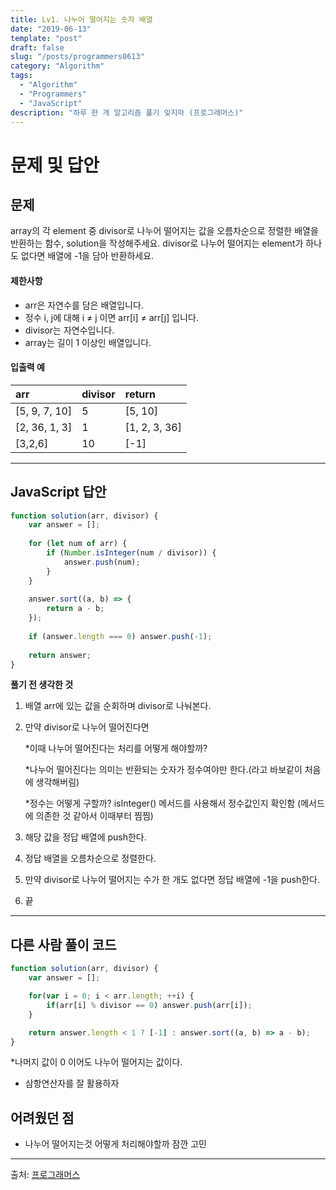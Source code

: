 ```yaml
---
title: Lv1. 나누어 떨어지는 숫자 배열
date: "2019-06-13"
template: "post"
draft: false
slug: "/posts/programmers0613"
category: "Algorithm"
tags:
  - "Algorithm"
  - "Programmers"
  - "JavaScript"
description: "하루 한 개 알고리즘 풀기 잊지마 (프로그래머스)"
---
```

# 문제 및 답안 

## 문제
array의 각 element 중 divisor로 나누어 떨어지는 값을 오름차순으로 정렬한 배열을 반환하는 함수, solution을 작성해주세요.
divisor로 나누어 떨어지는 element가 하나도 없다면 배열에 -1을 담아 반환하세요.

#### 제한사항

- arr은 자연수를 담은 배열입니다.
- 정수 i, j에 대해 i ≠ j 이면 arr[i] ≠ arr[j] 입니다.
- divisor는 자연수입니다.
- array는 길이 1 이상인 배열입니다.

#### 입출력 예

| arr           | divisor | return        |
| :------------ | :------ | :------------ |
| [5, 9, 7, 10] | 5       | [5, 10]       |
| [2, 36, 1, 3] | 1       | [1, 2, 3, 36] |
| [3,2,6]       | 10      | [-1]          |

---

## JavaScript 답안

``` js
function solution(arr, divisor) {
    var answer = [];
    
    for (let num of arr) {
        if (Number.isInteger(num / divisor)) {
            answer.push(num);
        }
    }
    
    answer.sort((a, b) => {
        return a - b;
    });
    
    if (answer.length === 0) answer.push(-1);
    
    return answer;
}
```
**풀기 전 생각한 것**

1. 배열 arr에 있는 값을 순회하며 divisor로 나눠본다.

2. 만약 divisor로 나누어 떨어진다면

   *이때 나누어 떨어진다는 처리를 어떻게 해야할까?

   *나누어 떨어진다는 의미는 반환되는 숫자가 정수여야만 한다.(라고 바보같이 처음에 생각해버림)

   *정수는 어떻게 구할까? isInteger() 메서드를 사용해서 정수값인지 확인함 (메서드에 의존한 것 같아서 이때부터 찜찜)

3. 해당 값을 정답 배열에 push한다.

4. 정답 배열을 오름차순으로 정렬한다.

5. 만약 divisor로 나누어 떨어지는 수가 한 개도 없다면 정답 배열에 -1을 push한다.

6. 끝

---

## 다른 사람 풀이 코드

``` js
function solution(arr, divisor) {
    var answer = [];

    for(var i = 0; i < arr.length; ++i) {
        if(arr[i] % divisor == 0) answer.push(arr[i]);
    }

    return answer.length < 1 ? [-1] : answer.sort((a, b) => a - b);
}
```

*나머지 값이 0 이어도 나누어 떨어지는 값이다.

- 삼항연산자를 잘 활용하자

## 어려웠던 점

- 나누어 떨어지는것 어떻게 처리해야할까 잠깐 고민

---
출처: [프로그래머스](https://programmers.co.kr/learn/courses/30/lessons/12910)





